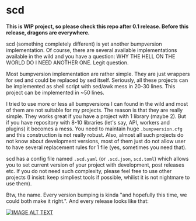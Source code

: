 # scd

**This is WIP project, so please check this repo after 0.1 release. Before
this release, dragons are everywhere.**

scd (something completely different) is yet another bumpversion
implementation. Of course, there are several available implementations
available in the wild and you have a question: WHY THE HELL ON THE WORLD
DO I NEED ANOTHER ONE. Legit question.

Most bumpversion implementation are rather simple. They are just
wrappers for sed and could be replaced by sed itself. Seriously, all
these projects can be implemented as shell script with sed/awk mess in
20-30 lines. This project can be implemented in ~50 lines.

I tried to use more or less all bumpversions I can found in the wild and
most of them are not suitable for my projects. The reason is that they
are really simple. They works great if you have a project with 1 library
(maybe 2). But if you have repository with 8-10 libraries (let's say,
API, workers and plugins) it becomes a mess. You need to maintain huge
``.bumpversion.cfg`` and this construction is not really robust. Also,
almost all such projects do not know about development versions, most of
them just do not allow user to have several replacement rules for 1 file
(yes, sometimes you need that).

scd has a config file named ``.scd.yaml`` (or ``.scd.json``,
``scd.toml``) which allows you to set current version of your project
with development, post releases etc. If you do not need such complexity,
please feel free to use other projects (I insist: keep simpliest tools
if possible, whilist it is not nightmare to use them).

Btw, the name. Every version bumping is kinda "and hopefully this time,
we could both make it right.". And every release looks like that:

[![IMAGE ALT TEXT](http://img.youtube.com/vi/FGK8IC-bGnU/0.jpg)](https://www.youtube.com/watch?v=FGK8IC-bGnU)
